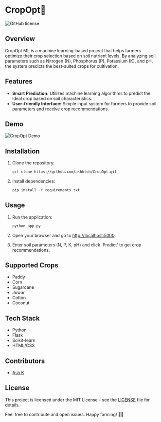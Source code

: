 # CropOpt🌱

![GitHub license](https://img.shields.io/badge/license-MIT-blue.svg)

## Overview

CropOpt ML is a machine learning-based project that helps farmers optimize their crop selection based on soil nutrient levels. By analyzing soil parameters such as Nitrogen (N), Phosphorus (P), Potassium (K), and pH, the system predicts the best-suited crops for cultivation.

## Features

- **Smart Prediction:** Utilizes machine learning algorithms to predict the ideal crop based on soil characteristics.
- **User-friendly Interface:** Simple input system for farmers to provide soil parameters and receive crop recommendations.

## Demo

![CropOpt Demo](demo.gif)

## Installation

1. Clone the repository:

    ```bash
    git clone https://github.com/ashktch/CropOpt.git
    ```

2. Install dependencies:

    ```bash
    pip install -r requirements.txt
    ```

## Usage

1. Run the application:

    ```bash
    python app.py
    ```

2. Open your browser and go to [http://localhost:5000](http://localhost:5000).

3. Enter soil parameters (N, P, K, pH) and click 'Predict' to get crop recommendations.

## Supported Crops

- Paddy
- Corn
- Sugarcane
- Jowar
- Cotton
- Coconut

## Tech Stack

- Python
- Flask
- Scikit-learn
- HTML/CSS

## Contributors

- [Ash K](https://github.com/ashktch)

## License

This project is licensed under the MIT License - see the [LICENSE](LICENSE) file for details.

Feel free to contribute and open issues. Happy farming! 🚜🌾
